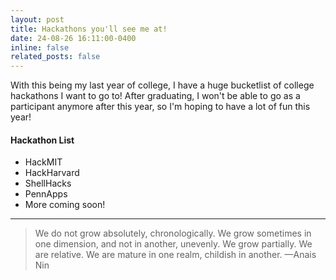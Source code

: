 ```yaml
---
layout: post
title: Hackathons you'll see me at!
date: 24-08-26 16:11:00-0400
inline: false
related_posts: false
---
```

With this being my last year of college, I have a huge bucketlist of college hackathons I want to go to! After graduating, I won't be able to go as a participant anymore after this year, so I'm hoping to have a lot of fun this year!

#### Hackathon List

<ul>
    <li>HackMIT</li>
    <li>HackHarvard</li>
    <li>ShellHacks</li>
    <li>PennApps</li>
    <li>More coming soon!</li>
</ul>

---

> We do not grow absolutely, chronologically. We grow sometimes in one dimension, and not in another, unevenly. We grow partially. We are relative. We are mature in one realm, childish in another.
> —Anais Nin

